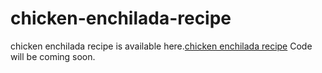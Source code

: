 # chicken-enchilada-recipe
chicken enchilada recipe is available here.<a href="https://metavideos.com/video/66514552/chicken-enchilada-stuffed-spaghetti-squash-recipe">chicken enchilada recipe</a>
Code will be coming soon.

